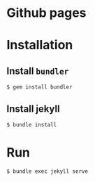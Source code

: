 # Github pages

# Installation

## Install `bundler`

```
$ gem install bundler
```

## Install jekyll

```
$ bundle install
```

# Run

```
$ bundle exec jekyll serve
```